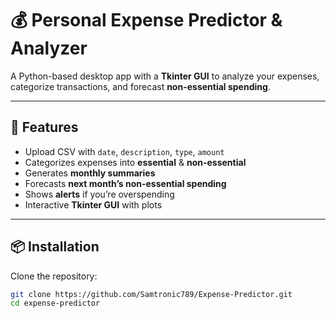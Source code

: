 # 💰 Personal Expense Predictor & Analyzer

A Python-based desktop app with a **Tkinter GUI** to analyze your expenses, 
categorize transactions, and forecast **non-essential spending**.

---

## 🚀 Features
- Upload CSV with `date`, `description`, `type`, `amount`
- Categorizes expenses into **essential** & **non-essential**
- Generates **monthly summaries**
- Forecasts **next month’s non-essential spending**
- Shows **alerts** if you’re overspending
- Interactive **Tkinter GUI** with plots

---

## 📦 Installation
Clone the repository:
```bash
git clone https://github.com/Samtronic789/Expense-Predictor.git
cd expense-predictor
